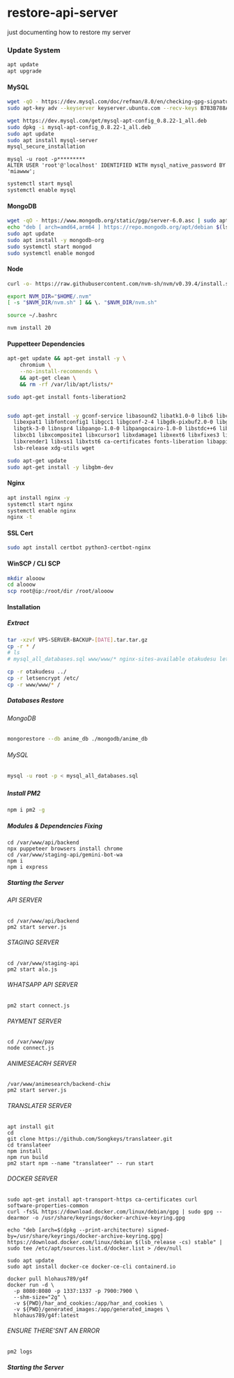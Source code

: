 # restore-api-server
just documenting how to restore my server

### Update System
```bash
apt update
apt upgrade
```

#### MySQL 
```bash
wget -qO - https://dev.mysql.com/doc/refman/8.0/en/checking-gpg-signature.html | grep -oP 'gpg_key=\K[^\"]+' | xargs -I {} sudo apt-key adv --fetch-keys {}
sudo apt-key adv --keyserver keyserver.ubuntu.com --recv-keys B7B3B788A8D3785C
```
```bash
wget https://dev.mysql.com/get/mysql-apt-config_0.8.22-1_all.deb
sudo dpkg -i mysql-apt-config_0.8.22-1_all.deb
sudo apt update
sudo apt install mysql-server
mysql_secure_installation
```
```mysql
mysql -u root -p*********
ALTER USER 'root'@'localhost' IDENTIFIED WITH mysql_native_password BY 'miawww';
```
```bash
systemctl start mysql
systemctl enable mysql
```

#### MongoDB
```bash
wget -qO - https://www.mongodb.org/static/pgp/server-6.0.asc | sudo apt-key add -
echo "deb [ arch=amd64,arm64 ] https://repo.mongodb.org/apt/debian $(lsb_release -cs)/mongodb-org/6.0 main" | sudo tee /etc/apt/sources.list.d/mongodb-org-6.0.list
sudo apt update
sudo apt install -y mongodb-org
sudo systemctl start mongod
sudo systemctl enable mongod
```

#### Node
```bash
curl -o- https://raw.githubusercontent.com/nvm-sh/nvm/v0.39.4/install.sh | bash

export NVM_DIR="$HOME/.nvm"
[ -s "$NVM_DIR/nvm.sh" ] && \. "$NVM_DIR/nvm.sh"

source ~/.bashrc

nvm install 20
```

#### Puppetteer Dependencies
```bash
apt-get update && apt-get install -y \
    chromium \
    --no-install-recommends \
    && apt-get clean \
    && rm -rf /var/lib/apt/lists/*

sudo apt-get install fonts-liberation2


sudo apt-get install -y gconf-service libasound2 libatk1.0-0 libc6 libcairo2 libcups2 libdbus-1-3 \
  libexpat1 libfontconfig1 libgcc1 libgconf-2-4 libgdk-pixbuf2.0-0 libglib2.0-0 \
  libgtk-3-0 libnspr4 libpango-1.0-0 libpangocairo-1.0-0 libstdc++6 libx11-6 libx11-xcb1 \
  libxcb1 libxcomposite1 libxcursor1 libxdamage1 libxext6 libxfixes3 libxi6 libxrandr2 \
  libxrender1 libxss1 libxtst6 ca-certificates fonts-liberation libappindicator1 libnss3 \
  lsb-release xdg-utils wget

sudo apt-get update
sudo apt-get install -y libgbm-dev
```

#### Nginx
```bash
apt install nginx -y
systemctl start nginx
systemctl enable nginx
nginx -t
```

#### SSL Cert
```bash
sudo apt install certbot python3-certbot-nginx
```

#### WinSCP / CLI SCP
```bash
mkdir alooow
cd alooow
scp root@ip:/root/dir /root/alooow
```

#### Installation

##### Extract
```bash
tar -xzvf VPS-SERVER-BACKUP-[DATE].tar.tar.gz
cp -r * /
# ls
# mysql_all_databases.sql www/www/* nginx-sites-available otakudesu letsencrypt mongodb/anime_db
```
```bash
cp -r otakudesu ../
cp -r letsencrypt /etc/
cp -r www/www/* /
```

##### Databases Restore
###### MongoDB

```bash
mongorestore --db anime_db ./mongodb/anime_db
```
###### MySQL
```bash
mysql -u root -p < mysql_all_databases.sql
```
##### 

##### Install PM2
```bash
npm i pm2 -g
```

##### Modules & Dependencies Fixing
```
cd /var/www/api/backend
npx puppeteer browsers install chrome
cd /var/www/staging-api/gemini-bot-wa
npm i
npm i express
```

##### Starting the Server

###### API SERVER
```
cd /var/www/api/backend
pm2 start server.js
```

###### STAGING SERVER
```
cd /var/www/staging-api
pm2 start alo.js
```

###### WHATSAPP API SERVER
```
pm2 start connect.js
```

###### PAYMENT SERVER
```
cd /var/www/pay
node connect.js
```

###### ANIMESEACRH SERVER
```
/var/www/animesearch/backend-chiw
pm2 start server.js
```

###### TRANSLATER SERVER
```
apt install git
cd
git clone https://github.com/Songkeys/translateer.git
cd translateer
npm install
npm run build
pm2 start npm --name "translateer" -- run start
```

###### DOCKER SERVER
```
sudo apt-get install apt-transport-https ca-certificates curl software-properties-common
curl -fsSL https://download.docker.com/linux/debian/gpg | sudo gpg --dearmor -o /usr/share/keyrings/docker-archive-keyring.gpg

echo "deb [arch=$(dpkg --print-architecture) signed-by=/usr/share/keyrings/docker-archive-keyring.gpg] https://download.docker.com/linux/debian $(lsb_release -cs) stable" | sudo tee /etc/apt/sources.list.d/docker.list > /dev/null

sudo apt update
sudo apt install docker-ce docker-ce-cli containerd.io

docker pull hlohaus789/g4f
docker run -d \
  -p 8080:8080 -p 1337:1337 -p 7900:7900 \
  --shm-size="2g" \
  -v ${PWD}/har_and_cookies:/app/har_and_cookies \
  -v ${PWD}/generated_images:/app/generated_images \
  hlohaus789/g4f:latest
```

###### ENSURE THERE'SNT AN ERROR
```
pm2 logs
```

##### Starting the Server
